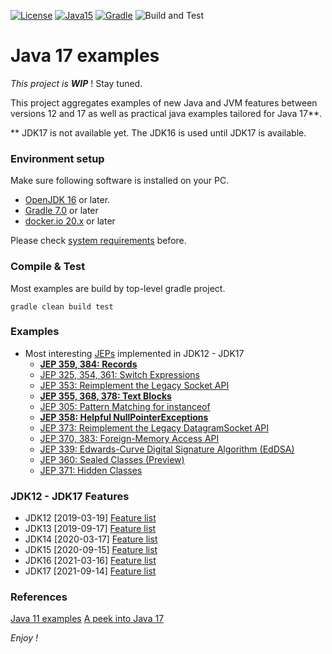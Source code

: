 [![License](https://img.shields.io/badge/License-Apache%202.0-blue.svg)](https://opensource.org/licenses/Apache-2.0)
[![Java15](https://img.shields.io/badge/java-15-blue)](https://img.shields.io/badge/java-15-blue)
[![Gradle](https://img.shields.io/badge/gradle-v6.5-blue)](https://img.shields.io/badge/gradle-v6.5-blue)
![Build and Test](https://github.com/jveverka/java-17-examples/workflows/Build%20and%20Test/badge.svg)

# Java 17 examples

*This project is __WIP__* ! Stay tuned.

This project aggregates examples of new Java and JVM features between versions 12 and 17 
as well as practical java examples tailored for Java 17**.

** JDK17 is not available yet. The JDK16 is used until JDK17 is available.

### Environment setup
Make sure following software is installed on your PC.
* [OpenJDK 16](https://adoptopenjdk.net/releases.html?variant=openjdk15&jvmVariant=hotspot) or later.
* [Gradle 7.0](https://gradle.org/install/) or later
* [docker.io 20.x](https://www.docker.com/) or later 

Please check [system requirements](docs/system-requirements.md) before. 

### Compile & Test
Most examples are build by top-level gradle project.
```
gradle clean build test
```

### Examples
* Most interesting [JEPs](http://openjdk.java.net/jeps/1) implemented in JDK12 - JDK17
  * [__JEP 359, 384: Records__](jep-examples/jep-384_records)
  * [JEP 325, 354, 361: Switch Expressions](https://openjdk.java.net/jeps/361)
  * [JEP 353: Reimplement the Legacy Socket API](https://openjdk.java.net/jeps/353)
  * [__JEP 355, 368, 378: Text Blocks__](jep-examples/jep-378_text-blocks)
  * [JEP 305: Pattern Matching for instanceof](https://openjdk.java.net/jeps/305)
  * [__JEP 358: Helpful NullPointerExceptions__](jep-examples/jep-358_helpful-npe)
  * [JEP 373: Reimplement the Legacy DatagramSocket API](https://openjdk.java.net/jeps/373)
  * [JEP 370, 383: Foreign-Memory Access API](https://openjdk.java.net/jeps/383)
  * [JEP 339: Edwards-Curve Digital Signature Algorithm (EdDSA)](https://openjdk.java.net/jeps/339)
  * [JEP 360: Sealed Classes (Preview)](https://openjdk.java.net/jeps/360)
  * [JEP 371: Hidden Classes](https://openjdk.java.net/jeps/371)

### JDK12 - JDK17 Features
* JDK12 [2019-03-19] [Feature list](https://openjdk.java.net/projects/jdk/12/)
* JDK13 [2019-09-17] [Feature list](https://openjdk.java.net/projects/jdk/13/)
* JDK14 [2020-03-17] [Feature list](https://openjdk.java.net/projects/jdk/14/)
* JDK15 [2020-09-15] [Feature list](https://openjdk.java.net/projects/jdk/15/)
* JDK16 [2021-03-16] [Feature list](https://openjdk.java.net/projects/jdk/16/)
* JDK17 [2021-09-14] [Feature list](https://openjdk.java.net/projects/jdk/17/)

### References
[Java 11 examples](https://github.com/jveverka/java-11-examples) 
[A peek into Java 17](https://blogs.oracle.com/javamagazine/java-runtime-encapsulation-internals)

_Enjoy !_ 
